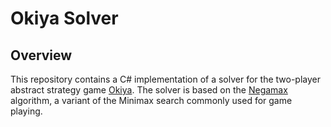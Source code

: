 # Okiya Solver

## Overview

This repository contains a C# implementation of a solver for the two-player abstract strategy game [Okiya](https://boardgamegeek.com/boardgame/125311/okiya).
The solver is based on the [Negamax](https://en.wikipedia.org/wiki/Negamax) algorithm, a variant of the Minimax search commonly used for game playing.
